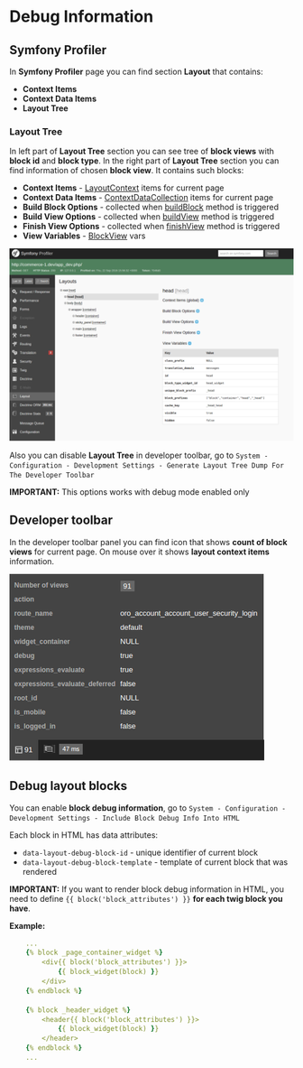 # Debug Information

## Symfony Profiler

In **Symfony Profiler** page you can find section **Layout** that contains:
 - **Context Items**
 - **Context Data Items**
 - **Layout Tree**

### Layout Tree

In left part of **Layout Tree** section you can see tree of **block views** with **block id** and **block type**.
In the right part of **Layout Tree** section you can find information of chosen **block view**.
It contains such blocks:
 - **Context Items** - [LayoutContext](../../../../Component/Layout/LayoutContext.php#L12) items for current page
 - **Context Data Items** - [ContextDataCollection](../../../../Component/Layout/ContextDataCollection.php#L11) items for current page
 - **Build Block Options** - collected when [buildBlock](../../../../Component/Layout/BlockTypeExtensionInterface.php#L18) method is triggered
 - **Build View Options** - collected when [buildView](../../../../Component/Layout/BlockTypeExtensionInterface.php#L34) method is triggered
 - **Finish View Options** - collected when [finishView](../../../../Component/Layout/BlockTypeExtensionInterface.php#L51) method is triggered
 - **View Variables** - [BlockView](../../../../Component/Layout/BlockView.php) vars

![Symfony Profiler - Layout](./images/symfony_profiler_layout.png "Symfony Profiler - Layout")

Also you can disable **Layout Tree** in developer toolbar, go to `System - Configuration - Development Settings - Generate Layout Tree Dump For The Developer Toolbar`

**IMPORTANT:** This options works with debug mode enabled only

## Developer toolbar

In the developer toolbar panel you can find icon that shows **count of block views** for current page. On mouse over it shows **layout context items** information.

![Layout developer toolbar](./images/developer_toolbar_panel.png "Layout developer toolbar")

## Debug layout blocks

You can enable **block debug information**, go to `System - Configuration - Development Settings - Include Block Debug Info Into HTML`

Each block in HTML has data attributes:

- `data-layout-debug-block-id` - unique identifier of current block
- `data-layout-debug-block-template` - template of current block that was rendered

**IMPORTANT:** If you want to render block debug information in HTML, you need to define `{{ block('block_attributes') }}` **for each twig block you have**.

**Example:**

```yaml
    ...
    {% block _page_container_widget %}
        <div{{ block('block_attributes') }}>
            {{ block_widget(block) }}
        </div>
    {% endblock %}

    {% block _header_widget %}
        <header{{ block('block_attributes') }}>
            {{ block_widget(block) }}
        </header>
    {% endblock %}
    ...
```


